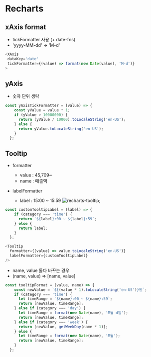 # Recharts

## xAxis format
- tickFormatter 사용 (+ date-fns)
- 'yyyy-MM-dd' -> 'M-d'
```js
<XAxis
 dataKey='date'
 tickFormatter={(value) => format(new Date(value), 'M-d')}
>
```

## yAxis
- 숫자 단위 생략
```js
const yAxisTickFormatter = (value) => {
    const yValue = value * 1;
    if (yValue > 10000000) {
      return (yValue / 10000).toLocaleString('en-US');
    } else {
      return yValue.toLocaleString('en-US');
    }
  };
```

## Tooltip
- formatter
  - value : 45,709~
  - name : 매출액

- labelFormatter
  - label : 15:00 ~ 15:59
![recharts-tooltip](recharts.png);
  
```js
const customTooltipLabel = (label) => {
    if (category === 'time') {
      return `${label}:00 ~ ${label}:59`;
    } else {
      return label;
    }
  };

<Tooltip
  formatter={(value) => value.toLocaleString('en-US')}
  labelFormatter={customTooltipLabel}
/>
```
- name, value 둘다 바꾸는 경우
- (name, value) => [name, value]
```js
const tooltipFormat = (value, name) => {
    const newValue = `${(value * 1).toLocaleString('en-US')}원`;
    if (category === 'time') {
      let timeRange = `${name}:00 ~ ${name}:59`;
      return [newValue, timeRange];
    } else if (category === 'day') {
      let timeRange = format(new Date(name), 'M월 d일');
      return [newValue, timeRange];
    } else if (category === 'week') {
      return [newValue, getWeekDay(name * 1)];
    } else {
      let timeRange = format(new Date(name), 'M월');
      return [newValue, timeRange];
    }
  };
```